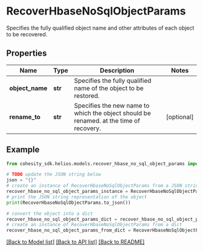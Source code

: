 # RecoverHbaseNoSqlObjectParams

Specifies the fully qualified object name and other attributes of each object to be recovered.

## Properties

Name | Type | Description | Notes
------------ | ------------- | ------------- | -------------
**object_name** | **str** | Specifies the fully qualified name of the object to be restored. | 
**rename_to** | **str** | Specifies the new name to which the object should be renamed. at the time of recovery. | [optional] 

## Example

```python
from cohesity_sdk.helios.models.recover_hbase_no_sql_object_params import RecoverHbaseNoSqlObjectParams

# TODO update the JSON string below
json = "{}"
# create an instance of RecoverHbaseNoSqlObjectParams from a JSON string
recover_hbase_no_sql_object_params_instance = RecoverHbaseNoSqlObjectParams.from_json(json)
# print the JSON string representation of the object
print(RecoverHbaseNoSqlObjectParams.to_json())

# convert the object into a dict
recover_hbase_no_sql_object_params_dict = recover_hbase_no_sql_object_params_instance.to_dict()
# create an instance of RecoverHbaseNoSqlObjectParams from a dict
recover_hbase_no_sql_object_params_from_dict = RecoverHbaseNoSqlObjectParams.from_dict(recover_hbase_no_sql_object_params_dict)
```
[[Back to Model list]](../README.md#documentation-for-models) [[Back to API list]](../README.md#documentation-for-api-endpoints) [[Back to README]](../README.md)


